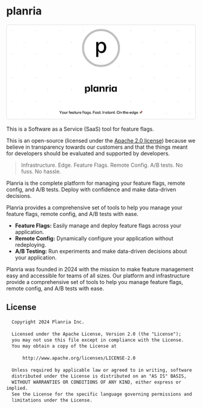 # planria

<p align="center">
  <img width="1000" src="./docs/assets/open-graph/planria.png" alt="planria logo" />
</p>

This is a Software as a Service (SaaS) tool for feature flags.

This is an open-source (licensed under the [Apache 2.0 license](./LICENSE)) because we believe in
transparency towards our customers and that the things meant for developers should be evaluated
and supported by developers.

> Infrastructure. Edge. Feature Flags. Remote Config.
> A/B tests. No fuss. No hassle.

Planria is the complete platform for managing your feature flags, remote config,
and A/B tests. Deploy with confidence and make data-driven decisions.

Planria provides a comprehensive set of tools to help you manage your feature flags,
remote config, and A/B tests with ease.

- **Feature Flags:** Easily manage and deploy feature flags across your application.
- **Remote Config:** Dynamically configure your application without redeploying.
- **A/B Testing:** Run experiments and make data-driven decisions about your application.

Planria was founded in 2024 with the mission to make feature management easy and accessible
for teams of all sizes. Our platform and infrastructure provide a comprehensive set of tools
to help you manage feature flags, remote config, and A/B tests with ease.

## License

```
  Copyright 2024 Planria Inc.

  Licensed under the Apache License, Version 2.0 (the "License");
  you may not use this file except in compliance with the License.
  You may obtain a copy of the License at

      http://www.apache.org/licenses/LICENSE-2.0

  Unless required by applicable law or agreed to in writing, software
  distributed under the License is distributed on an "AS IS" BASIS,
  WITHOUT WARRANTIES OR CONDITIONS OF ANY KIND, either express or implied.
  See the License for the specific language governing permissions and
  limitations under the License.
```
